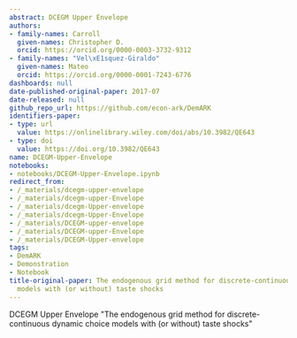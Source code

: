 ```yaml
---
abstract: DCEGM Upper Envelope
authors:
- family-names: Carroll
  given-names: Christopher D.
  orcid: https://orcid.org/0000-0003-3732-9312
- family-names: "Vel\xE1squez-Giraldo"
  given-names: Mateo
  orcid: https://orcid.org/0000-0001-7243-6776
dashboards: null
date-published-original-paper: 2017-07
date-released: null
github_repo_url: https://github.com/econ-ark/DemARK
identifiers-paper:
- type: url
  value: https://onlinelibrary.wiley.com/doi/abs/10.3982/QE643
- type: doi
  value: https://doi.org/10.3982/QE643
name: DCEGM-Upper-Envelope
notebooks:
- notebooks/DCEGM-Upper-Envelope.ipynb
redirect_from:
- /_materials/dcegm-upper-envelope
- /_materials/dcegm-upper-Envelope
- /_materials/dcegm-Upper-envelope
- /_materials/dcegm-Upper-Envelope
- /_materials/DCEGM-upper-envelope
- /_materials/DCEGM-upper-Envelope
- /_materials/DCEGM-Upper-envelope
tags:
- DemARK
- Demonstration
- Notebook
title-original-paper: The endogenous grid method for discrete-continuous dynamic choice
  models with (or without) taste shocks
---
```


DCEGM Upper Envelope
"The endogenous grid method for discrete-continuous dynamic choice models with (or without) taste shocks"
